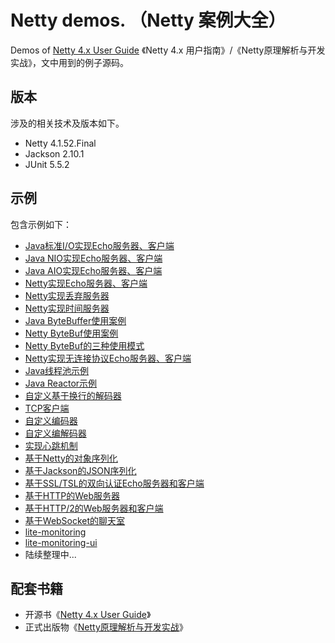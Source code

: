 # Netty demos. （Netty 案例大全）

Demos of [Netty 4.x User Guide](https://github.com/waylau/netty-4-user-guide) 《Netty 4.x 用户指南》/《Netty原理解析与开发实战》，文中用到的例子源码。


## 版本

涉及的相关技术及版本如下。

* Netty 4.1.52.Final
* Jackson 2.10.1
* JUnit 5.5.2


## 示例

包含示例如下：

* [Java标准I/O实现Echo服务器、客户端](net)
* [Java NIO实现Echo服务器、客户端](nio)
* [Java AIO实现Echo服务器、客户端](aio)
* [Netty实现Echo服务器、客户端](netty/demo/echo)
* [Netty实现丢弃服务器](netty/demo/discard)
* [Netty实现时间服务器](netty/demo/time)
* [Java ByteBuffer使用案例](buffer)
* [Netty ByteBuf使用案例](netty/demo/buffer)
* [Netty ByteBuf的三种使用模式](netty/demo/buffer)
* [Netty实现无连接协议Echo服务器、客户端](netty/demo/echo)
* [Java线程池示例](concurrent/ThreadPoolExecutorDemo.java)
* [Java Reactor示例](reactor)
* [自定义基于换行的解码器](netty/demo/decoder)
* [TCP客户端](netty/TcpClient.java)
* [自定义编码器](netty/demo/encoder)
* [自定义编解码器](netty/demo/codec)
* [实现心跳机制](netty/demo/heartbeat)
* [基于Netty的对象序列化](netty/demo/codec/serialization)
* [基于Jackson的JSON序列化](netty/demo/codec/jackcon)
* [基于SSL/TSL的双向认证Echo服务器和客户端](netty/demo/secureecho)
* [基于HTTP的Web服务器](netty/demo/httpserver)
* [基于HTTP/2的Web服务器和客户端](netty/demo/http2)
* [基于WebSocket的聊天室](netty/demo/websocketchat)
* [lite-monitoring](https://github.com/waylau/lite-monitoring)
* [lite-monitoring-ui](https://github.com/waylau/lite-monitoring-ui)
* 陆续整理中...

## 配套书籍

* 开源书《[Netty 4.x User Guide](https://github.com/waylau/netty-4-user-guide)》
* 正式出版物《[Netty原理解析与开发实战](https://book.douban.com/subject/35317298/)》